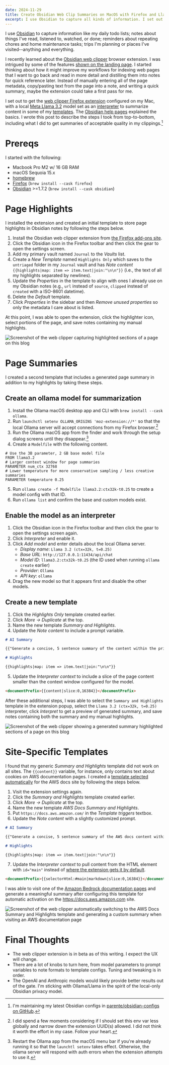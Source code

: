```yaml
---
date: 2024-11-29
title: Create Obsidian Web Clip Summaries on MacOS with Firefox and Llama 3.2
excerpt: I use Obsidian to capture all kinds of information. I set out to get the Obsidian web clipper Firefox extension configured on my Mac with a local Meta Llama 3.2 model to summarize content. This post explains the steps I took top-to-bottom.
---
```

I use [Obsidian](https://obsidian.md) to capture information like my daily todo lists; notes about things I've read, listened to, watched, or done; reminders about repeating chores and home maintenance tasks; trips I'm planning or places I've visited--anything and everything.

I recently learned about the [Obsidian web clipper](https://github.com/obsidianmd/obsidian-clipper) browser extension. I was intrigued by some of the features [shown on the landing page](https://obsidian.md/clipper). I started thinking about how it might improve my workflows for indexing web pages that I want to go back and read in more detail and distilling them into notes for quick reference later. Instead of manually entering all of the page metadata, copy/pasting text from the page into a note, and writing a quick summary, maybe the extension could take a first pass for me.

I set out to get the [web clipper Firefox extension](https://addons.mozilla.org/en-US/firefox/addon/web-clipper-obsidian/) configured on my Mac, with a local [Meta Llama 3.2](https://ollama.com/library/llama3.2) model set as an [interpreter](https://help.obsidian.md/web-clipper/interpreter) to summarize content in some of my [templates](https://help.obsidian.md/web-clipper/templates). The [Obsidian help pages](https://help.obsidian.md/web-clipper) explained the basics. I wrote this post to describe the steps I took from top-to-bottom, including what I did to get summaries of acceptable quality in my clippings.[^1]
# Prereqs

I started with the following:

- Macbook Pro M2 w/ 16 GB RAM
- macOS Sequoia 15.x
- [homebrew](https://homebrew.sh)
- [Firefox](https://www.mozilla.org/en-US/firefox/) (`brew install --cask firefox`)
- [Obsidian](https://obsidian.md) >=1.7.2 (`brew install --cask obsidian`)

# Page Highlights

I installed the extension and created an initial template to store page highlights in Obsidian notes by following the steps below.

1. Install the Obsidian web clipper extension from [the Firefox add-ons site](https://addons.mozilla.org/en-US/firefox/addon/web-clipper-obsidian/).
2. Click the Obsidian icon in the Firefox toolbar and then click the gear to open the settings screen.
3. Add my primary vault named `Journal` to the _Vaults_ list.
4. Create a _New Template_ named `Highlights Only` which saves to the `untriaged` folder in my `Journal` vault and has _Note content_ `{{highlights|map: item => item.text|join:"\n\n"}}` (i.e., the text of all my highlights separated by newlines).
5. Update the _Properties_ in the template to align with ones I already use on my Obsidian notes (e.g., `url` instead of `source`, `clipped` instead of `created` with a ISO-8601 datetime).
6. Delete the _Default_ template.
7. Click _Properties_ in the sidebar and then _Remove unused properties_ so only the metadata I care about is listed.

At this point, I was able to open the extension, click the highlighter icon, select portions of the page, and save notes containing my manual highlights.

![Screenshot of the web clipper capturing highlighted sections of a page on this blog](./clip-highlights.png)

# Page Summaries

I created a second template that includes a generated page summary in addition to my highlights by taking these steps.
## Create an ollama model for summarization

1. Install the Ollama macOS  desktop app and CLI with `brew install --cask ollama`.
2. Run `launchctl setenv OLLAMA_ORIGINS 'moz-extension://*'` so that the local Ollama server will accept connections from my Firefox browser.[^2]
3. Run the Ollama macOS app from the finder and work through the setup dialog screens until they disappear.[^3]
4. Create a `Modelfile` with the following content.
```
# Use the 3B parameter, 2 GB base model file
FROM llama3.2
# Larger context window for page summaries
PARAMETER num_ctx 32768
# Lower temperature for more conservative sampling / less creative summaries
PARAMETER temperature 0.25
```
5. Run `ollama create -f Modelfile llama3.2:ctx32k-t0.25` to create a model config with that ID.
6. Run `ollama list` and confirm the base and custom models exist.

## Enable the model as an interpreter

1. Click the Obsidian icon in the Firefox toolbar and then click the gear to open the settings screen again.
2. Click _Interpreter_ and enable it.
3. Click _Add model_ and enter details about the local Ollama server.
	- _Display name_: `Llama 3.2 (ctx=32k, t=0.25)`
	- _Base URL_: `http://127.0.0.1:11434/api/chat`
	- _Model ID_: `llama3.2:ctx32k-t0.25` (the ID used when running `ollama create` earlier)
	- _Provider_: `Ollama`
	- _API key_: `ollama`
4. Drag the new model so that it appears first and disable the other models.

## Create a new template

1. Click the _Highlights Only_ template created earlier.
2. Click _More -> Duplicate_ at the top.
3. Name the new template _Summary and Highlights_.
4. Update the _Note content_ to include a prompt variable.
```markdown
# AI Summary

{{"Generate a concise, 5 sentence summary of the content within the prior <documentPrefix></documentPrefix> tags."|strip_tags}}

# Highlights

{{highlights|map: item => item.text|join:"\n\n"}}
```
5. Update the _Interpreter context_ to include a slice of the page content smaller than the context window configured for the model.
```markdown
<documentPrefix>{{content|slice:0,16384}}</documentPrefix>
```

After these additional steps, I was able to select the `Summary and Highlights` template in the extension popup, select the `Llama 3.2 (ctx=32k, t=0.25)` interpreter, click _Interpret_ to get a preview of generated summary, and save notes containing both the summary and my manual highlights.

![Screenshot of the web clipper showing a generated summary highlighted sections of a page on this blog](./clip-summary-and-highlights.png)

# Site-Specific Templates

I found that my generic _Summary and Highlights_ template did not work on all sites. The `{{content}}` variable, for instance, only contains text about cookies on AWS documentation pages. I created a [template selected automatically](https://help.obsidian.md/web-clipper/templates#Automatically+trigger+a+template) for the AWS docs site by following the steps below.

1. Visit the extension settings again.
2. Click the _Summary and Highlights_ template created earlier.
3. Click _More -> Duplicate_ at the top.
4. Name the new template _AWS Docs Summary and Highlights_.
5. Put `https://docs.aws.amazon.com/` in the _Template triggers_ textbox.
6. Update the _Note content_ with a slightly customized prompt.
```markdown
# AI Summary

{{"Generate a concise, 5 sentence summary of the AWS docs content within the prior <documentPrefix></documentPrefix> tags."|strip_tags}}

# Highlights

{{highlights|map: item => item.text|join:"\n\n"}}
```
7. Update the _Interpreter context_ to pull content from the HTML element with `id="main"` instead of [where the extension gets it by default](https://help.obsidian.md/web-clipper/troubleshoot#Some+content+is+missing).
```markdown
<documentPrefix>{{selectorHtml:#main|markdown|slice:0,16384}}</documentPrefix>
```

 I was able to visit one of the [Amazon Bedrock documentation pages](https://docs.aws.amazon.com/bedrock/latest/userguide/tool-use-inference-call.html) and generate a meaningful summary after configuring this template for automatic activation on the https://docs.aws.amazon.com site.

![Screenshot of the web clipper automatically switching to the AWS Docs Summary and Highlights template and generating a custom summary when visiting an AWS documentation page](./clip-aws-docs.png)
# Final Thoughts

- The web clipper extension is in beta as of this writing. I expect the UX will change.
- There are a lot of knobs to turn here, from model parameters to prompt variables to note formats to template configs. Tuning and tweaking is in order.
- The OpenAI and Anthropic models would likely provide better results out of the gate. I'm sticking with Ollama/Llama in the spirit of the local-only Obsidian privacy model.

[^1]: I'm maintaining my latest Obsidian configs in [parente/obsidian-configs on GitHub](https://github.com/parente/obsidian-configs).
[^2]: I did spend a few moments considering if I should set this env var less globally and narrow down the extension UUID(s) allowed. I did not think it worth the effort in my case. Follow your heart.
[^3]: Restart the Ollama app from the macOS menu bar if you're already running it so that the `launchtl setenv` takes effect. Otherwise, the ollama server will respond with auth errors when the extension attempts to use it.